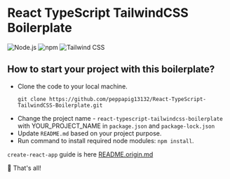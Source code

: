 # React TypeScript TailwindCSS Boilerplate

![Node.js](https://img.shields.io/badge/node.js-20.12.2-blue)
![npm](https://img.shields.io/badge/npm-10.6.0-blue)
![Tailwind CSS](https://img.shields.io/badge/tailwind_css-3.4.3-blue)

## How to start your project with this boilerplate?
- Clone the code to your local machine.
  ```
  git clone https://github.com/peppapig13132/React-TypeScript-TailwindCSS-Boilerplate.git
  ```
- Change the project name - `react-typescript-tailwindcss-boilerplate` with YOUR_PROJECT_NAME in `package.json` and `package-lock.json`
- Update `README.md` based on your project purpose.
- Run command to install required node modules: `npm install`.

`create-react-app` guide is here [README.origin.md](https://github.com/peppapig13132/React-TypeScript-TailwindCSS-Boilerplate/blob/main/README.origin.md)

🎉 That's all!
